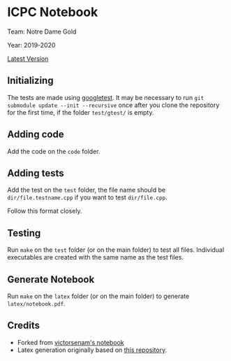 # ICPC Notebook

Team: Notre Dame Gold

Year: 2019-2020

[Latest Version](https://github.com/gabrielsimoes/icpc_notebook/blob/master/latex/notebook.pdf)

## Initializing

The tests are made using [googletest](https://github.com/google/googletest/). It may be necessary to run `git submodule update --init --recursive` once after you clone the repository for the first time, if the folder `test/gtest/` is empty.


## Adding code

Add the code on the `code` folder.


## Adding tests

Add the test on the `test` folder, the file name should be `dir/file.testname.cpp` if you want to test `dir/file.cpp`.

Follow this format closely.


## Testing

Run `make` on the `test` folder (or on the main folder) to test all files. Individual executables are created with the same name as the test files.


## Generate Notebook

Run `make` on the `latex` folder (or on the main folder) to generate `latex/notebook.pdf`.


## Credits

- Forked from [victorsenam's notebook](https://github.com/victorsenam/caderno)
- Latex generation originally based on [this repository](https://github.com/jasison27/ACM-ICPC-CodeTemplate-Latex).  
